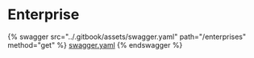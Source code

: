 # Enterprise

{% swagger src="../.gitbook/assets/swagger.yaml" path="/enterprises" method="get" %}
[swagger.yaml](../.gitbook/assets/swagger.yaml)
{% endswagger %}
